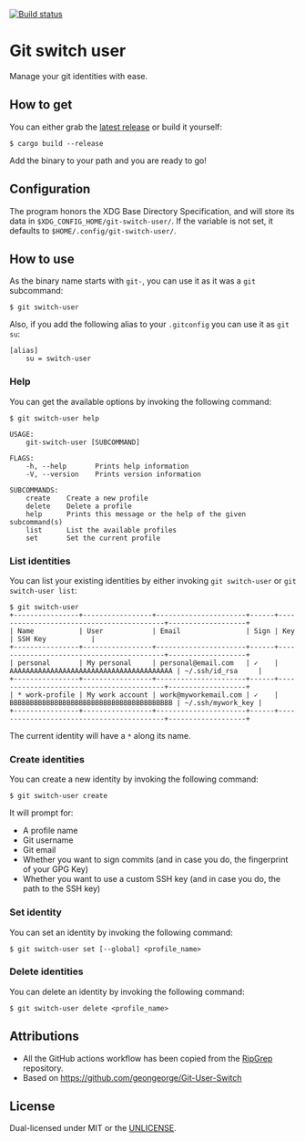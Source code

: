 [![Build status](https://github.com/cquintana92/git-switch-user/workflows/ci/badge.svg)](https://github.com/cquintana92/git-switch-user/actions)

# Git switch user

Manage your git identities with ease.

## How to get

You can either grab the [latest release](https://github.com/cquintana92/git-switch-user/releases/latest) or build it yourself:

```
$ cargo build --release
```

Add the binary to your path and you are ready to go!

## Configuration

The program honors the XDG Base Directory Specification, and will store its data in `$XDG_CONFIG_HOME/git-switch-user/`. If the variable is not set, it defaults to `$HOME/.config/git-switch-user/`.  

## How to use

As the binary name starts with `git-`, you can use it as it was a `git` subcommand:

```
$ git switch-user
```

Also, if you add the following alias to your `.gitconfig` you can use it as `git su`:

```
[alias]
    su = switch-user
```

### Help

You can get the available options by invoking the following command:

```
$ git switch-user help

USAGE:
    git-switch-user [SUBCOMMAND]

FLAGS:
    -h, --help       Prints help information
    -V, --version    Prints version information

SUBCOMMANDS:
    create    Create a new profile
    delete    Delete a profile
    help      Prints this message or the help of the given subcommand(s)
    list      List the available profiles
    set       Set the current profile
```

### List identities

You can list your existing identities by either invoking `git switch-user` or `git switch-user list`:

```
$ git switch-user       
+----------------+-----------------+----------------------+------+------------------------------------------+-------------------+
| Name           | User            | Email                | Sign | Key                                      | SSH Key           |
+----------------+-----------------+----------------------+------+------------------------------------------+-------------------+
| personal       | My personal     | personal@email.com   | ✓    | AAAAAAAAAAAAAAAAAAAAAAAAAAAAAAAAAAAAAAAA | ~/.ssh/id_rsa     |
+----------------+-----------------+----------------------+------+------------------------------------------+-------------------+
| * work-profile | My work account | work@myworkemail.com | ✓    | BBBBBBBBBBBBBBBBBBBBBBBBBBBBBBBBBBBBBBBB | ~/.ssh/mywork_key |
+----------------+-----------------+----------------------+------+------------------------------------------+-------------------+
```

The current identity will have a `*` along its name.

### Create identities

You can create a new identity by invoking the following command:

```
$ git switch-user create
```

It will prompt for:

* A profile name
* Git username
* Git email
* Whether you want to sign commits (and in case you do, the fingerprint of your GPG Key)
* Whether you want to use a custom SSH key (and in case you do, the path to the SSH key)

### Set identity

You can set an identity by invoking the following command:

```
$ git switch-user set [--global] <profile_name>
```

### Delete identities

You can delete an identity by invoking the following command:

```
$ git switch-user delete <profile_name>
```

## Attributions

* All the GitHub actions workflow has been copied from the [RipGrep](https://github.com/BurntSushi/ripgrep) repository.
* Based on https://github.com/geongeorge/Git-User-Switch

## License

Dual-licensed under MIT or the [UNLICENSE](https://unlicense.org).
